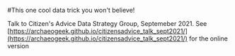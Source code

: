 #This one cool data trick you won't believe!

Talk to Citizen's Advice Data Strategy Group, Septemeber 2021. See [https://archaeogeek.github.io/citizensadvice_talk_sept2021/](https://archaeogeek.github.io/citizensadvice_talk_sept2021/) for the online version